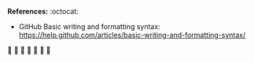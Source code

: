 <B>References:</B> :octocat:

* GitHub Basic writing and formatting syntax: https://help.github.com/articles/basic-writing-and-formatting-syntax/ 

:construction: :construction: :construction: :eyes: :construction: :construction: :construction:
